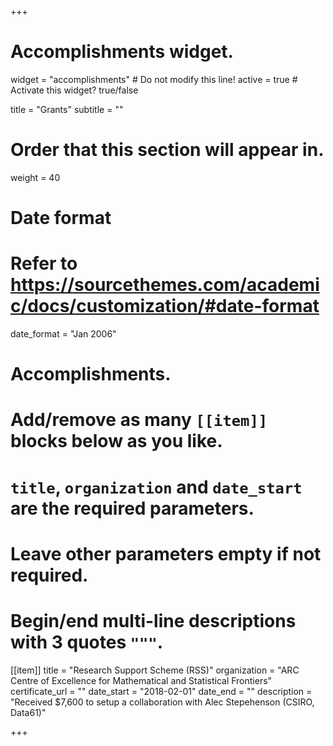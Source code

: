 +++
# Accomplishments widget.
widget = "accomplishments"  # Do not modify this line!
active = true  # Activate this widget? true/false

title = "Grants"
subtitle = ""

# Order that this section will appear in.
weight = 40

# Date format
#   Refer to https://sourcethemes.com/academic/docs/customization/#date-format
date_format = "Jan 2006"

# Accomplishments.
#   Add/remove as many `[[item]]` blocks below as you like.
#   `title`, `organization` and `date_start` are the required parameters.
#   Leave other parameters empty if not required.
#   Begin/end multi-line descriptions with 3 quotes `"""`.

[[item]]
  title = "Research Support Scheme (RSS)"
  organization = "ARC Centre of Excellence for Mathematical and Statistical Frontiers"
  certificate_url = ""
  date_start = "2018-02-01"
  date_end = ""
  description = "Received $7,600 to setup a collaboration with Alec Stepehenson (CSIRO, Data61)"

+++
